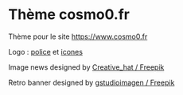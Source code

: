 # Thème cosmo0.fr

Thème pour le site <https://www.cosmo0.fr>

Logo : [police](https://fonts.google.com/specimen/Dosis) et [icones](https://www.iconfinder.com/iconsets/videogames-5)

Image news designed by [Creative_hat / Freepik](https://www.freepik.com)

Retro banner designed by [gstudioimagen / Freepik](https://www.freepik.com)
